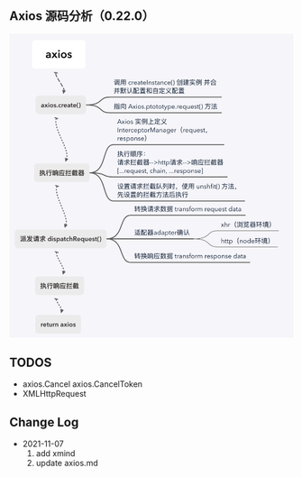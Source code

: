 ## Axios 源码分析（0.22.0）

![axios](./axios.png)

## TODOS

- axios.Cancel axios.CancelToken
- XMLHttpRequest 

## Change Log

- 2021-11-07  
  1. add xmind  
  2. update axios.md  
